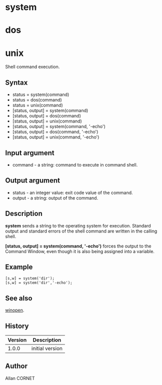 

# system

# dos

# unix

Shell command execution.

## Syntax

- status = system(command)
- status = dos(command)
- status = unix(command)
- [status, output] = system(command)
- [status, output] = dos(command)
- [status, output] = unix(command)
- [status, output] = system(command, '-echo')
- [status, output] = dos(command, '-echo')
- [status, output] = unix(command, '-echo')

## Input argument

 - command - a string: command to execute in command shell.

## Output argument

 - status - an integer value: exit code value of the command.
 - output - a string: output of the command.

## Description


  <p><b>system</b> sends a string to the operating system for execution. Standard output and standard errors of the shell command are written in the calling shell.</p>
  <p><b>[status, output] = system(command, '-echo')</b> forces the output to the Command Window, even though it is also being assigned into a variable.</p>


## Example

```Nelson
[s,w] = system('dir');
[s,w] = system('dir','-echo');
```

## See also

[winopen](winopen.md).
## History

|Version|Description|
|------|------|
|1.0.0|initial version|


## Author

Allan CORNET




